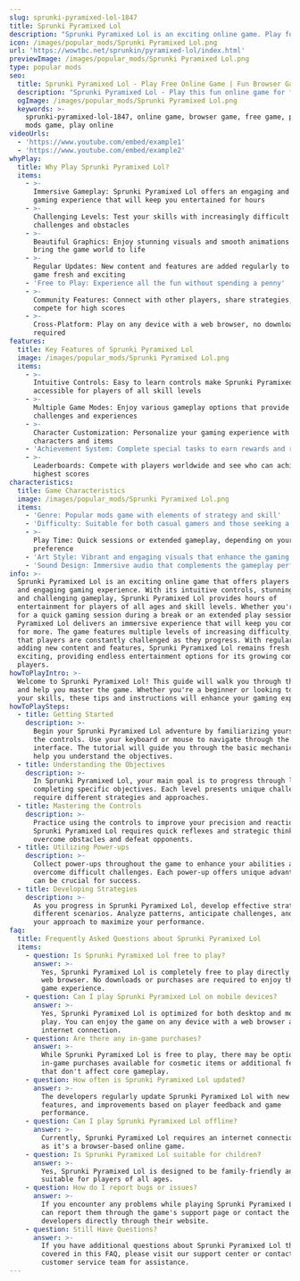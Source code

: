 ```yaml
---
slug: sprunki-pyramixed-lol-1847
title: Sprunki Pyramixed Lol
description: "Sprunki Pyramixed Lol is an exciting online game. Play for free directly in your browser!"
icon: /images/popular_mods/Sprunki Pyramixed Lol.png
url: 'https://wowtbc.net/sprunkin/pyramixed-lol/index.html'
previewImage: /images/popular_mods/Sprunki Pyramixed Lol.png
type: popular mods
seo:
  title: Sprunki Pyramixed Lol - Play Free Online Game | Fun Browser Games
  description: "Sprunki Pyramixed Lol - Play this fun online game for free in your browser. No download required!"
  ogImage: /images/popular_mods/Sprunki Pyramixed Lol.png
  keywords: >-
    sprunki-pyramixed-lol-1847, online game, browser game, free game, popular
    mods game, play online
videoUrls:
  - 'https://www.youtube.com/embed/example1'
  - 'https://www.youtube.com/embed/example2'
whyPlay:
  title: Why Play Sprunki Pyramixed Lol?
  items:
    - >-
      Immersive Gameplay: Sprunki Pyramixed Lol offers an engaging and immersive
      gaming experience that will keep you entertained for hours
    - >-
      Challenging Levels: Test your skills with increasingly difficult
      challenges and obstacles
    - >-
      Beautiful Graphics: Enjoy stunning visuals and smooth animations that
      bring the game world to life
    - >-
      Regular Updates: New content and features are added regularly to keep the
      game fresh and exciting
    - 'Free to Play: Experience all the fun without spending a penny'
    - >-
      Community Features: Connect with other players, share strategies, and
      compete for high scores
    - >-
      Cross-Platform: Play on any device with a web browser, no downloads
      required
features:
  title: Key Features of Sprunki Pyramixed Lol
  image: /images/popular_mods/Sprunki Pyramixed Lol.png
  items:
    - >-
      Intuitive Controls: Easy to learn controls make Sprunki Pyramixed Lol
      accessible for players of all skill levels
    - >-
      Multiple Game Modes: Enjoy various gameplay options that provide different
      challenges and experiences
    - >-
      Character Customization: Personalize your gaming experience with unique
      characters and items
    - 'Achievement System: Complete special tasks to earn rewards and recognition'
    - >-
      Leaderboards: Compete with players worldwide and see who can achieve the
      highest scores
characteristics:
  title: Game Characteristics
  image: /images/popular_mods/Sprunki Pyramixed Lol.png
  items:
    - 'Genre: Popular mods game with elements of strategy and skill'
    - 'Difficulty: Suitable for both casual gamers and those seeking a challenge'
    - >-
      Play Time: Quick sessions or extended gameplay, depending on your
      preference
    - 'Art Style: Vibrant and engaging visuals that enhance the gaming experience'
    - 'Sound Design: Immersive audio that complements the gameplay perfectly'
info: >-
  Sprunki Pyramixed Lol is an exciting online game that offers players a unique
  and engaging gaming experience. With its intuitive controls, stunning visuals,
  and challenging gameplay, Sprunki Pyramixed Lol provides hours of
  entertainment for players of all ages and skill levels. Whether you're looking
  for a quick gaming session during a break or an extended play session, Sprunki
  Pyramixed Lol delivers an immersive experience that will keep you coming back
  for more. The game features multiple levels of increasing difficulty, ensuring
  that players are constantly challenged as they progress. With regular updates
  adding new content and features, Sprunki Pyramixed Lol remains fresh and
  exciting, providing endless entertainment options for its growing community of
  players.
howToPlayIntro: >-
  Welcome to Sprunki Pyramixed Lol! This guide will walk you through the basics
  and help you master the game. Whether you're a beginner or looking to improve
  your skills, these tips and instructions will enhance your gaming experience.
howToPlaySteps:
  - title: Getting Started
    description: >-
      Begin your Sprunki Pyramixed Lol adventure by familiarizing yourself with
      the controls. Use your keyboard or mouse to navigate through the game
      interface. The tutorial will guide you through the basic mechanics and
      help you understand the objectives.
  - title: Understanding the Objectives
    description: >-
      In Sprunki Pyramixed Lol, your main goal is to progress through levels by
      completing specific objectives. Each level presents unique challenges that
      require different strategies and approaches.
  - title: Mastering the Controls
    description: >-
      Practice using the controls to improve your precision and reaction time.
      Sprunki Pyramixed Lol requires quick reflexes and strategic thinking to
      overcome obstacles and defeat opponents.
  - title: Utilizing Power-ups
    description: >-
      Collect power-ups throughout the game to enhance your abilities and
      overcome difficult challenges. Each power-up offers unique advantages that
      can be crucial for success.
  - title: Developing Strategies
    description: >-
      As you progress in Sprunki Pyramixed Lol, develop effective strategies for
      different scenarios. Analyze patterns, anticipate challenges, and adapt
      your approach to maximize your performance.
faq:
  title: Frequently Asked Questions about Sprunki Pyramixed Lol
  items:
    - question: Is Sprunki Pyramixed Lol free to play?
      answer: >-
        Yes, Sprunki Pyramixed Lol is completely free to play directly in your
        web browser. No downloads or purchases are required to enjoy the full
        game experience.
    - question: Can I play Sprunki Pyramixed Lol on mobile devices?
      answer: >-
        Yes, Sprunki Pyramixed Lol is optimized for both desktop and mobile
        play. You can enjoy the game on any device with a web browser and
        internet connection.
    - question: Are there any in-game purchases?
      answer: >-
        While Sprunki Pyramixed Lol is free to play, there may be optional
        in-game purchases available for cosmetic items or additional features
        that don't affect core gameplay.
    - question: How often is Sprunki Pyramixed Lol updated?
      answer: >-
        The developers regularly update Sprunki Pyramixed Lol with new content,
        features, and improvements based on player feedback and game
        performance.
    - question: Can I play Sprunki Pyramixed Lol offline?
      answer: >-
        Currently, Sprunki Pyramixed Lol requires an internet connection to play
        as it's a browser-based online game.
    - question: Is Sprunki Pyramixed Lol suitable for children?
      answer: >-
        Yes, Sprunki Pyramixed Lol is designed to be family-friendly and
        suitable for players of all ages.
    - question: How do I report bugs or issues?
      answer: >-
        If you encounter any problems while playing Sprunki Pyramixed Lol, you
        can report them through the game's support page or contact the
        developers directly through their website.
    - question: Still Have Questions?
      answer: >-
        If you have additional questions about Sprunki Pyramixed Lol that aren't
        covered in this FAQ, please visit our support center or contact our
        customer service team for assistance.
---
```


